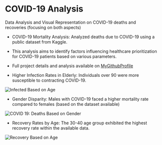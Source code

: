 # COVID-19 Analysis
Data Analysis and Visual Representation on COVID-19 deaths and recoveries (focusing on both aspects)

* COVID-19 Mortality Analysis: Analyzed deaths due to COVID-19 using a public dataset from Kaggle.
* This analysis aims to identify factors influencing healthcare prioritization for COVID-19 patients based on various parameters.
* Full project details and analysis available on [MyGithubProfile](https://github.com/DishaPrateechee/COVID-19-Analysis)

* Higher Infection Rates in Elderly: Individuals over 90 were more susceptible to contracting COVID-19.

![Infected Based on Age](https://github.com/DishaPrateechee/COVID-19-Analysis/assets/165455060/02cc99b7-625f-450d-ac96-6392b23760c0)

* Gender Disparity: Males with COVID-19 faced a higher mortality rate compared to females (based on the dataset available)

![COVID 19: Deaths Based on Gender](https://github.com/DishaPrateechee/COVID-19-Analysis/assets/165455060/6e220af6-142b-4baf-98c9-6f2f620e7cb9)

* Recovery Rates by Age: The 30-40 age group exhibited the highest recovery rate within the available data.
  
![Recovery Based on Age](https://github.com/DishaPrateechee/COVID-19-Analysis/assets/165455060/e3b0bcf1-b51b-4648-ad7e-b252d44151f9)

